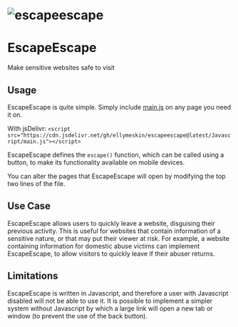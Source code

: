 # ![escapeescape](https://user-images.githubusercontent.com/33349740/116769883-7a6a0f80-aa0d-11eb-9d08-7e9221e8d743.png)
# EscapeEscape
Make sensitive websites safe to visit

## Usage

EscapeEscape is quite simple. Simply include [main.js](Javascript/main.js) on any page you need it on. 

With jsDelivr: `<script src="https://cdn.jsdelivr.net/gh/ellymeskin/escapeescape@latest/Javascript/main.js"></script>`

EscapeEscape defines the `escape()` function, which can be called using a button, to make its functionality available on mobile devices. 

You can alter the pages that EscapeEscape will open by modifying the top two lines of the file.

## Use Case

EscapeEscape allows users to quickly leave a website, disguising their previous activity. This is useful for websites that contain information of a sensitive nature, or that may put their viewer at risk. For example, a website containing information for domestic abuse victims can implement EscapeEscape, to allow visitors to quickly leave if their abuser returns. 

## Limitations

EscapeEscape is written in Javascript, and therefore a user with Javascript disabled will not be able to use it. It is possible to implement a simpler system without Javascript by which a large link will open a new tab or window (to prevent the use of the back button). 
